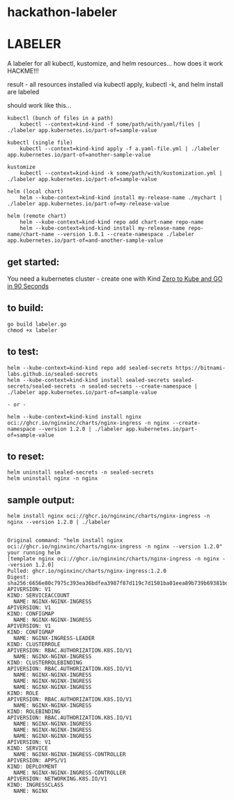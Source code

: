 # hackathon-labeler

# LABELER
A labeler for all kubectl, kustomize, and helm resources...  how does it work
HACKME!!!

result - all resources installed via kubectl apply, kubectl -k, and helm install are labeled


should work like this...

    kubectl (bunch of files in a path)
        kubectl --context=kind-kind -f some/path/with/yaml/files | ./labeler app.kubernetes.io/part-of=sample-value

    kubectl (single file)
        kubectl --context=kind-kind apply -f a.yaml-file.yml | ./labeler app.kubernetes.io/part-of=another-sample-value
    
    kustomize
        kubectl --context=kind-kind -k some/path/with/kustomization.yml | ./labeler app.kubernetes.io/part-of=sample-value

    helm (local chart)
        helm --kube-context=kind-kind install my-release-name ./mychart | ./labeler app.kubernetes.io/part-of=my-release-value

    helm (remote chart)
        helm --kube-context=kind-kind repo add chart-name repo-name
        helm --kube-context=kind-kind install my-release-name repo-name/chart-name --version 1.0.1 --create-namespace ./labeler  app.kubernetes.io/part-of=and-another-sample-value

## get started:

You need a kubernetes cluster - create one with Kind
[Zero to Kube and GO in 90 Seconds](https://clubanderson.medium.com/zero-to-kube-and-go-in-90-seconds-f6f4730ab265)

## to build:

    go build labeler.go
    chmod +x labeler

## to test:

    helm --kube-context=kind-kind repo add sealed-secrets https://bitnami-labs.github.io/sealed-secrets
    helm --kube-context=kind-kind install sealed-secrets sealed-secrets/sealed-secrets -n sealed-secrets --create-namespace | ./labeler app.kubernetes.io/part-of=sample-value
    
    - or -

    helm --kube-context=kind-kind install nginx oci://ghcr.io/nginxinc/charts/nginx-ingress -n nginx --create-namespace --version 1.2.0 | ./labeler app.kubernetes.io/part-of=sample-value
 
## to reset:

    helm uninstall sealed-secrets -n sealed-secrets
    helm uninstall nginx -n nginx


## sample output:

    helm install nginx oci://ghcr.io/nginxinc/charts/nginx-ingress -n nginx --version 1.2.0 | ./labeler


    Original command: "helm install nginx oci://ghcr.io/nginxinc/charts/nginx-ingress -n nginx --version 1.2.0"
    your running helm
    [template nginx oci://ghcr.io/nginxinc/charts/nginx-ingress -n nginx --version 1.2.0]
    Pulled: ghcr.io/nginxinc/charts/nginx-ingress:1.2.0
    Digest: sha256:6656e80c7975c393ea36bdfea3987f87d119c7d1501ba01eea89b739b69381bd
    APIVERSION: V1
    KIND: SERVICEACCOUNT
      NAME: NGINX-NGINX-INGRESS
    APIVERSION: V1
    KIND: CONFIGMAP
      NAME: NGINX-NGINX-INGRESS
    APIVERSION: V1
    KIND: CONFIGMAP
      NAME: NGINX-INGRESS-LEADER
    KIND: CLUSTERROLE
    APIVERSION: RBAC.AUTHORIZATION.K8S.IO/V1
      NAME: NGINX-NGINX-INGRESS
    KIND: CLUSTERROLEBINDING
    APIVERSION: RBAC.AUTHORIZATION.K8S.IO/V1
      NAME: NGINX-NGINX-INGRESS
      NAME: NGINX-NGINX-INGRESS
      NAME: NGINX-NGINX-INGRESS
    KIND: ROLE
    APIVERSION: RBAC.AUTHORIZATION.K8S.IO/V1
      NAME: NGINX-NGINX-INGRESS
    KIND: ROLEBINDING
    APIVERSION: RBAC.AUTHORIZATION.K8S.IO/V1
      NAME: NGINX-NGINX-INGRESS
      NAME: NGINX-NGINX-INGRESS
      NAME: NGINX-NGINX-INGRESS
    APIVERSION: V1
    KIND: SERVICE
      NAME: NGINX-NGINX-INGRESS-CONTROLLER
    APIVERSION: APPS/V1
    KIND: DEPLOYMENT
      NAME: NGINX-NGINX-INGRESS-CONTROLLER
    APIVERSION: NETWORKING.K8S.IO/V1
    KIND: INGRESSCLASS
      NAME: NGINX